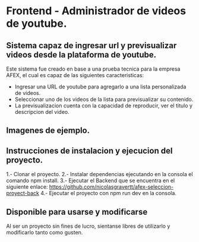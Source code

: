 # Frontend - Administrador de videos de youtube.

## Sistema capaz de ingresar url y previsualizar videos desde la plataforma de youtube.

Este sistema fue creado en base a una prueba tecnica para la empresa AFEX, el cual es capaz de las siguientes caracteristicas:

- Ingresar una URL de youtube para agregarlo a una lista personalizada de videos.
- Seleccionar uno de los videos de la lista para previsualizar su contenido.
- La previsualizacion cuenta con la capacidad de reproducir, ver el titulo y descripcion del video.

## Imagenes de ejemplo.

## Instrucciones de instalacion y ejecucion del proyecto.

1.- Clonar el proyecto.
2.- Instalar dependencias ejecutando en la consola el comando npm install.
3.- Ejecutar el Backend que se encuentra en el siguiente enlace: https://github.com/nicolasgravertt/afex-seleccion-proyect-back
4.- Ejecutar el proyecto con npm run dev en la consola.

## Disponible para usarse y modificarse

Al ser un proyecto sin fines de lucro, sientanse libres de utilizarlo y modificarlo tanto como gusten.
